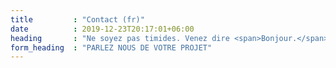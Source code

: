 ```yaml
---
title         : "Contact (fr)"
date          : 2019-12-23T20:17:01+06:00
heading       : "Ne soyez pas timides. Venez dire <span>Bonjour.</span>"
form_heading  : "PARLEZ NOUS DE VOTRE PROJET"
---
```


